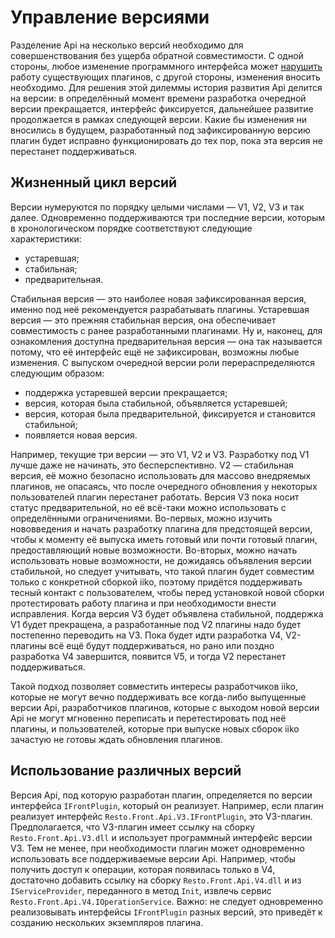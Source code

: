 ﻿# Управление версиями #

Разделение Api на несколько версий необходимо для совершенствования без ущерба обратной совместимости. С одной стороны, любое изменение программного интерфейса может [нарушить](http://blogs.msdn.com/b/ericlippert/archive/2012/01/09/every-public-change-is-a-breaking-change.aspx) работу существующих плагинов, с другой стороны, изменения вносить необходимо. Для решения этой дилеммы история развития Api делится на версии: в определённый момент времени разработка очередной версии прекращается, интерфейс фиксируется, дальнейшее развитие продолжается в рамках следующей версии. Какие бы изменения ни вносились в будущем, разработанный под зафиксированную версию плагин будет исправно функционировать до тех пор, пока эта версия не перестанет поддерживаться.

## Жизненный цикл версий ##
Версии нумеруются по порядку целыми числами — V1, V2, V3 и так далее. Одновременно поддерживаются три последние версии, которым в хронологическом порядке соответствуют следующие характеристики:

- устаревшая;
- стабильная;
- предварительная.

Стабильная версия — это наиболее новая зафиксированная версия, именно под неё рекомендуется разрабатывать плагины. Устаревшая версия — это прежняя стабильная версия, она обеспечивает совместимость с ранее разработанными плагинами. Ну и, наконец, для ознакомления доступна предварительная версия — она так называется потому, что её интерфейс ещё не зафиксирован, возможны любые изменения. С выпуском очередной версии роли перераспределяются следующим образом:

- поддержка устаревшей версии прекращается;
- версия, которая была стабильной, объявляется устаревшей;
- версия, которая была предварительной, фиксируется и становится стабильной;
- появляется новая версия.

Например, текущие три версии — это V1, V2 и V3. Разработку под V1 лучше даже не начинать, это бесперспективно. V2 — стабильная версия, её можно безопасно использовать для массово внедряемых плагинов, не опасаясь, что после очередного обновления у некоторых пользователей плагин перестанет работать. Версия V3 пока носит статус предварительной, но её всё-таки можно использовать с определёнными ограничениями. Во-первых, можно изучить нововведения и начать разработку плагина для предстоящей версии, чтобы к моменту её выпуска иметь готовый или почти готовый плагин, предоставляющий новые возможности. Во-вторых, можно начать использовать новые возможности, не дожидаясь объявления версии стабильной, но следует учитывать, что такой плагин будет совместим только с конкретной сборкой iiko, поэтому придётся поддерживать тесный контакт с пользователем, чтобы перед установкой новой сборки протестировать работу плагина и при необходимости внести исправления. Когда версия V3 будет объявлена стабильной, поддержка V1 будет прекращена, а разработанные под V2 плагины надо будет постепенно переводить на V3. Пока будет идти разработка V4, V2-плагины всё ещё будут поддерживаться, но рано или поздно разработка V4 завершится, появится V5, и тогда V2 перестанет поддерживаться.

Такой подход позволяет совместить интересы разработчиков iiko, которые не могут вечно поддерживать все когда-либо выпущенные версии Api, разработчиков плагинов, которые с выходом новой версии Api не могут мгновенно переписать и перетестировать под неё плагины, и пользователей, которые при выпуске новых сборок iiko зачастую не готовы ждать обновления плагинов.

## Использование различных версий ##
Версия Api, под которую разработан плагин, определяется по версии интерфейса `IFrontPlugin`, который он реализует. Например, если плагин реализует интерфейс `Resto.Front.Api.V3.IFrontPlugin`, это V3-плагин. Предполагается, что V3-плагин имеет ссылку на сборку `Resto.Front.Api.V3.dll` и использует программный интерфейс версии V3. Тем не менее, при необходимости плагин может одновременно использовать все поддерживаемые версии Api. Например, чтобы получить доступ к операции, которая появилась только в V4, достаточно добавить ссылку на сборку `Resto.Front.Api.V4.dll` и из `IServiceProvider`, переданного в метод `Init`, извлечь сервис `Resto.Front.Api.V4.IOperationService`. Важно: не следует одновременно реализовывать интерфейсы `IFrontPlugin` разных версий, это приведёт к созданию нескольких экземпляров плагина. 